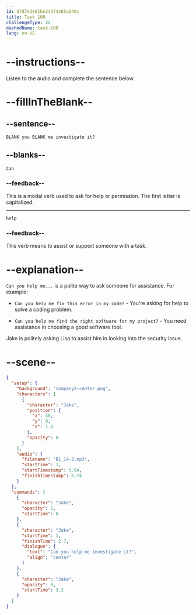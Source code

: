 ```yaml
---
id: 67d7e3881be24d74465a246c
title: Task 108
challengeType: 22
dashedName: task-108
lang: en-US
---
```


<!-- (audio) Jake: Can you help me investigate this? -->

# --instructions--

Listen to the audio and complete the sentence below.

# --fillInTheBlank--

## --sentence--

`BLANK you BLANK me investigate it?`

## --blanks--

`Can`

### --feedback--

This is a modal verb used to ask for help or permission. The first letter is capitalized.

---

`help`

### --feedback--

This verb means to assist or support someone with a task.

# --explanation--

`Can you help me...` is a polite way to ask someone for assistance. For example:

- `Can you help me fix this error in my code?` - You're asking for help to solve a coding problem.

- `Can you help me find the right software for my project?` - You need assistance in choosing a good software tool.

Jake is politely asking Lisa to assist him in looking into the security issue.

# --scene--

```json
{
  "setup": {
    "background": "company2-center.png",
    "characters": [
      {
        "character": "Jake",
        "position": {
          "x": 50,
          "y": 0,
          "z": 1.4
        },
        "opacity": 0
      }
    ],
    "audio": {
      "filename": "B1_14-3.mp3",
      "startTime": 1,
      "startTimestamp": 5.04,
      "finishTimestamp": 6.74
    }
  },
  "commands": [
    {
      "character": "Jake",
      "opacity": 1,
      "startTime": 0
    },
    {
      "character": "Jake",
      "startTime": 1,
      "finishTime": 2.7,
      "dialogue": {
        "text": "Can you help me investigate it?",
        "align": "center"
      }
    },
    {
      "character": "Jake",
      "opacity": 0,
      "startTime": 3.2
    }
  ]
}
```
